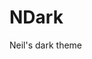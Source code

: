 # NDark
Neil's dark theme
<!--
    npm install -g @vscode/vsce
    vsce package
    code --install-extension n-dark-1.0.6.vsix
-->